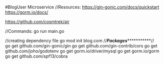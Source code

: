 #BlogUser Microservice
//Resources:
https://gin-gonic.com/docs/quickstart
https://gorm.io/docs/

https://github.com/cosmtrek/air

//Commands:
go run main.go

//creating dependency file
go mod init blog.com
//*******Packages******************//
go get github.com/gin-gonic/gin
go get github.com/gin-contrib/cors
go get github.com/joho/godotenv
go get gorm.io/driver/mysql
go get gorm.io/gorm
go get github.com/spf13/cobra

